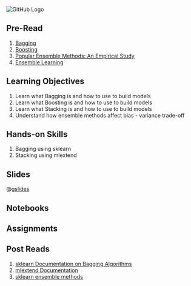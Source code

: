 ![GitHub Logo](https://s3.ap-south-1.amazonaws.com/greyatom-social/logo.png)

## Pre-Read
1. [Bagging](https://en.wikipedia.org/wiki/Bootstrap_aggregating)
2. [Boosting](https://en.wikipedia.org/wiki/Boosting_(machine_learning))
3. [Popular Ensemble Methods: An Empirical Study](https://www.d.umn.edu/~rmaclin/publications/opitz-jair99.pdf)
4. [Ensemble Learning](https://en.wikipedia.org/wiki/Ensemble_learning)

## Learning Objectives
1. Learn what Bagging is and how to use to build models
2. Learn what Boosting is and how to use to build models
3. Learn what Stacking is and how to use to build models
4. Understand how ensemble methods affect bias - variance trade-off

## Hands-on Skills
1. Bagging using sklearn
2. Stacking using mlextend

## Slides
@[gslides](1w36LIdIl8WSdUT5lVWQVGncFQW0dgUpDyU9Y4go-xlI)

## Notebooks

## Assignments

## Post Reads
1. [sklearn Documentation on Bagging Algorithms](http://scikit-learn.org/stable/modules/classes.html#module-sklearn.ensemble)
2. [mlextend Documentation](https://rasbt.github.io/mlxtend/user_guide/classifier/StackingClassifier/)
3. [sklearn ensemble methods](http://scikit-learn.org/stable/modules/ensemble.html)